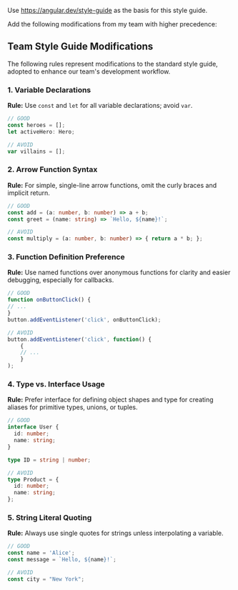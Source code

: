 Use https://angular.dev/style-guide as the basis for this style guide.

Add the following modifications from my team with higher precedence:

## Team Style Guide Modifications

The following rules represent modifications to the standard style guide, adopted to enhance our team's development workflow.

### 1. Variable Declarations

**Rule:** Use `const` and `let` for all variable declarations; avoid `var`.

```typescript
// GOOD
const heroes = [];
let activeHero: Hero;

// AVOID
var villains = [];
```

### 2. Arrow Function Syntax

**Rule:** For simple, single-line arrow functions, omit the curly braces and implicit return.

```typescript
// GOOD
const add = (a: number, b: number) => a + b;
const greet = (name: string) => `Hello, ${name}!`;

// AVOID
const multiply = (a: number, b: number) => { return a * b; };
```

### 3. Function Definition Preference

**Rule:** Use named functions over anonymous functions for clarity and easier debugging, especially for callbacks.

```typescript
// GOOD
function onButtonClick() {
// ...
}
button.addEventListener('click', onButtonClick);

// AVOID
button.addEventListener('click', function() {
    {
    // ...
    }
);
```

### 4. Type vs. Interface Usage

**Rule:** Prefer interface for defining object shapes and type for creating aliases for primitive types, unions, or tuples.



```typescript
// GOOD
interface User {
  id: number;
  name: string;
}

type ID = string | number;

// AVOID
type Product = {
  id: number;
  name: string;
};
```

### 5. String Literal Quoting

**Rule:** Always use single quotes for strings unless interpolating a variable.


```typescript
// GOOD
const name = 'Alice';
const message = `Hello, ${name}!`;

// AVOID
const city = "New York";
```
